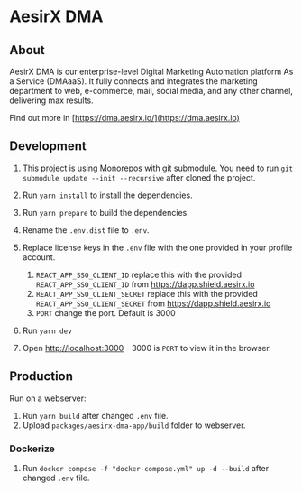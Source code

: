 # AesirX DMA

## About

AesirX DMA is our enterprise-level Digital Marketing Automation platform As a Service (DMAaaS). It fully connects and integrates the marketing department to web, e-commerce, mail, social media, and any other channel, delivering max results.

Find out more in [https://dma.aesirx.io/](https://dma.aesirx.io)

## Development

1. This project is using Monorepos with git submodule. You need to run `git submodule update --init --recursive` after cloned the project.
2. Run `yarn install` to install the dependencies.
3. Run `yarn prepare` to build the dependencies.
2. Rename the `.env.dist` file to `.env`.
3. Replace license keys in the `.env` file with the one provided in your profile account.
   1. `REACT_APP_SSO_CLIENT_ID` replace this with the provided `REACT_APP_SSO_CLIENT_ID` from https://dapp.shield.aesirx.io
   2. `REACT_APP_SSO_CLIENT_SECRET` replace this with the provided `REACT_APP_SSO_CLIENT_SECRET` from https://dapp.shield.aesirx.io
   3. `PORT` change the port. Default is 3000

5. Run  `yarn dev`
6. Open [http://localhost:3000](http://localhost:3000) - 3000 is `PORT` to view it in the browser.

## Production
Run on a webserver:
1. Run `yarn build` after changed `.env` file.
2. Upload `packages/aesirx-dma-app/build` folder to webserver.

### Dockerize
1. Run `docker compose -f "docker-compose.yml" up -d --build` after changed `.env` file.
